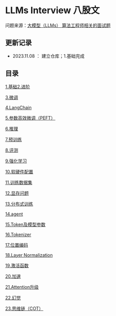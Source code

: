 # LLMs Interview 八股文

问题来源：[大模型（LLMs） 算法工程师相关的面试题](https://github.com/km1994/LLMs_interview_notes "大模型（LLMs） 算法工程师相关的面试题")

## 更新记录



- 2023.11.08 ： 建立仓库；1.基础完成

## 目录

[1.基础](1.基础/1.基础.md "1.基础")[2.进阶](2.进阶/2.进阶.md "2.进阶")

[3.微调](3.微调/3.微调.md "3.微调")

[4.LangChain](4.LangChain/4.LangChain.md "4.LangChain")

[5.参数高效微调（PEFT）](5.参数高效微调（PEFT）/5.参数高效微调（PEFT）.md "5.参数高效微调（PEFT）")

[6.推理](6.推理/6.推理.md "6.推理")

[7.预训练](7.预训练/7.预训练.md "7.预训练")

[8.评测](8.评测/8.评测.md "8.评测")

[9.强化学习](9.强化学习/9.强化学习.md "9.强化学习")

[10.软硬件配置](10.软硬件配置/10.软硬件配置.md "10.软硬件配置")

[11.训练数据集](11.训练数据集/11.训练数据集.md "11.训练数据集")

[12.显存问题](12.显存问题/12.显存问题.md "12.显存问题")

[13.分布式训练](13.分布式训练/13.分布式训练.md "13.分布式训练")

[14.agent](14.agent/14.agent.md "14.agent")

[15.Token及模型参数](15.Token及模型参数/15.Token及模型参数.md "15.Token及模型参数")

[16.Tokenizer](16.Tokenizer/16.Tokenizer.md "16.Tokenizer")

[17.位置编码](17.位置编码/17.位置编码.md "17.位置编码")

[18.Layer Normalization](18.Layer-Normalization/18.Layer-Normalization.md "18.Layer Normalization")

[19.激活函数](19.激活函数/19.激活函数.md "19.激活函数")

[20.加速](20.加速/20.加速.md "20.加速")

[21.Attention升级](21.Attention升级/21.Attention升级.md "21.Attention升级")

[22.幻觉](22.幻觉/22.幻觉.md "22.幻觉")

[23.思维链（COT）](23.思维链（COT）/23.思维链（COT）.md "23.思维链（COT）")
